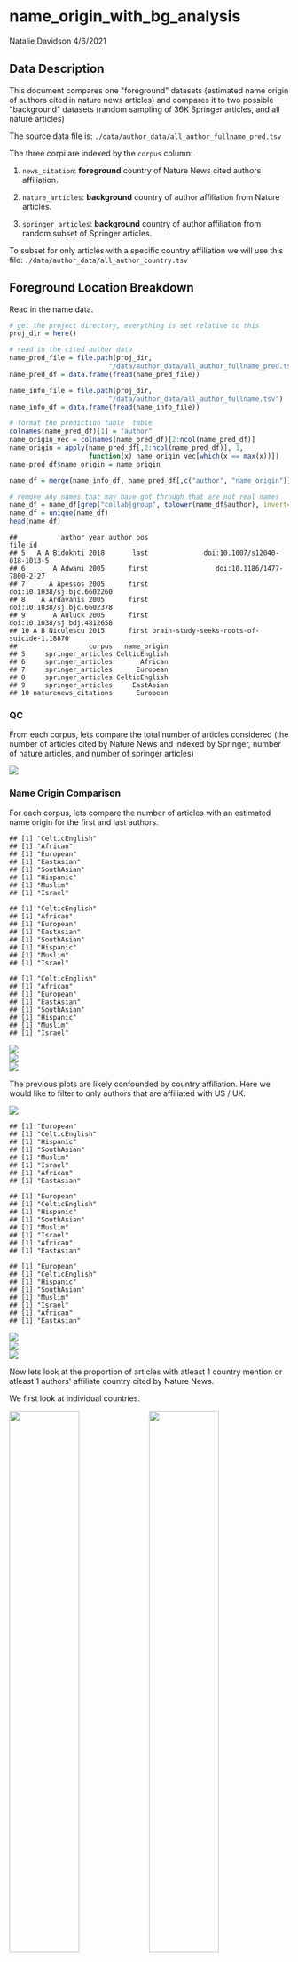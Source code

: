 name\_origin\_with\_bg\_analysis
================
Natalie Davidson
4/6/2021

## Data Description

This document compares one "foreground" datasets (estimated name origin of authors cited in nature news articles) and compares it to two possible "background" datasets (random sampling of 36K Springer articles, and all nature articles)

The source data file is: `./data/author_data/all_author_fullname_pred.tsv`

The three corpi are indexed by the `corpus` column:

1.  `news_citation`: **foreground** country of Nature News cited authors affiliation.

2.  `nature_articles`: **background** country of author affiliation from Nature articles.

3.  `springer_articles`: **background** country of author affiliation from random subset of Springer articles.

To subset for only articles with a specific country affiliation we will use this file: `./data/author_data/all_author_country.tsv`

## Foreground Location Breakdown

Read in the name data.

``` r
# get the project directory, everything is set relative to this
proj_dir = here()

# read in the cited author data
name_pred_file = file.path(proj_dir, 
                         "/data/author_data/all_author_fullname_pred.tsv")
name_pred_df = data.frame(fread(name_pred_file))

name_info_file = file.path(proj_dir, 
                         "/data/author_data/all_author_fullname.tsv")
name_info_df = data.frame(fread(name_info_file))

# format the prediction table  table
colnames(name_pred_df)[1] = "author"
name_origin_vec = colnames(name_pred_df)[2:ncol(name_pred_df)]
name_origin = apply(name_pred_df[,2:ncol(name_pred_df)], 1, 
                    function(x) name_origin_vec[which(x == max(x))])
name_pred_df$name_origin = name_origin

name_df = merge(name_info_df, name_pred_df[,c("author", "name_origin")])

# remove any names that may have got through that are not real names
name_df = name_df[grep("collab|group", tolower(name_df$author), invert=T), ]
name_df = unique(name_df)
head(name_df)
```

    ##           author year author_pos                                    file_id
    ## 5   A A Bidokhti 2018       last              doi:10.1007/s12040-018-1013-5
    ## 6       A Adwani 2005      first                 doi:10.1186/1477-7800-2-27
    ## 7      A Apessos 2005      first                 doi:10.1038/sj.bjc.6602260
    ## 8    A Ardavanis 2005      first                 doi:10.1038/sj.bjc.6602378
    ## 9       A Auluck 2005      first                 doi:10.1038/sj.bdj.4812658
    ## 10 A B Niculescu 2015      first brain-study-seeks-roots-of-suicide-1.18870
    ##                  corpus   name_origin
    ## 5     springer_articles CelticEnglish
    ## 6     springer_articles       African
    ## 7     springer_articles      European
    ## 8     springer_articles CelticEnglish
    ## 9     springer_articles     EastAsian
    ## 10 naturenews_citations      European

### QC

From each corpus, lets compare the total number of articles considered (the number of articles cited by Nature News and indexed by Springer, number of nature articles, and number of springer articles)

<img src="name_origin_with_bg_analysis_files/figure-markdown_github/qc_analysis-1.png" style="display: block; margin: auto;" />

### Name Origin Comparison

For each corpus, lets compare the number of articles with an estimated name origin for the first and last authors.

    ## [1] "CelticEnglish"
    ## [1] "African"
    ## [1] "European"
    ## [1] "EastAsian"
    ## [1] "SouthAsian"
    ## [1] "Hispanic"
    ## [1] "Muslim"
    ## [1] "Israel"

    ## [1] "CelticEnglish"
    ## [1] "African"
    ## [1] "European"
    ## [1] "EastAsian"
    ## [1] "SouthAsian"
    ## [1] "Hispanic"
    ## [1] "Muslim"
    ## [1] "Israel"

    ## [1] "CelticEnglish"
    ## [1] "African"
    ## [1] "European"
    ## [1] "EastAsian"
    ## [1] "SouthAsian"
    ## [1] "Hispanic"
    ## [1] "Muslim"
    ## [1] "Israel"

<img src="name_origin_with_bg_analysis_files/figure-markdown_github/compare_origins_each_corpus-1.png" style="display: block; margin: auto;" /><img src="name_origin_with_bg_analysis_files/figure-markdown_github/compare_origins_each_corpus-2.png" style="display: block; margin: auto;" /><img src="name_origin_with_bg_analysis_files/figure-markdown_github/compare_origins_each_corpus-3.png" style="display: block; margin: auto;" />

The previous plots are likely confounded by country affiliation. Here we would like to filter to only authors that are affiliated with US / UK.

<img src="name_origin_with_bg_analysis_files/figure-markdown_github/qc_subset_us_analysis-1.png" style="display: block; margin: auto;" />

    ## [1] "European"
    ## [1] "CelticEnglish"
    ## [1] "Hispanic"
    ## [1] "SouthAsian"
    ## [1] "Muslim"
    ## [1] "Israel"
    ## [1] "African"
    ## [1] "EastAsian"

    ## [1] "European"
    ## [1] "CelticEnglish"
    ## [1] "Hispanic"
    ## [1] "SouthAsian"
    ## [1] "Muslim"
    ## [1] "Israel"
    ## [1] "African"
    ## [1] "EastAsian"

    ## [1] "European"
    ## [1] "CelticEnglish"
    ## [1] "Hispanic"
    ## [1] "SouthAsian"
    ## [1] "Muslim"
    ## [1] "Israel"
    ## [1] "African"
    ## [1] "EastAsian"

<img src="name_origin_with_bg_analysis_files/figure-markdown_github/compare_origins_each_corpus_country_subset-1.png" style="display: block; margin: auto;" /><img src="name_origin_with_bg_analysis_files/figure-markdown_github/compare_origins_each_corpus_country_subset-2.png" style="display: block; margin: auto;" /><img src="name_origin_with_bg_analysis_files/figure-markdown_github/compare_origins_each_corpus_country_subset-3.png" style="display: block; margin: auto;" />

Now lets look at the proportion of articles with atleast 1 country mention or atleast 1 authors' affiliate country cited by Nature News.

We first look at individual countries.

<img src="name_origin_with_bg_analysis_files/figure-markdown_github/four_countries_mention_or_citation-1.png" width="50%" /><img src="name_origin_with_bg_analysis_files/figure-markdown_github/four_countries_mention_or_citation-2.png" width="50%" /><img src="name_origin_with_bg_analysis_files/figure-markdown_github/four_countries_mention_or_citation-3.png" width="50%" /><img src="name_origin_with_bg_analysis_files/figure-markdown_github/four_countries_mention_or_citation-4.png" width="50%" /><img src="name_origin_with_bg_analysis_files/figure-markdown_github/four_countries_mention_or_citation-5.png" width="50%" /><img src="name_origin_with_bg_analysis_files/figure-markdown_github/four_countries_mention_or_citation-6.png" width="50%" /><img src="name_origin_with_bg_analysis_files/figure-markdown_github/four_countries_mention_or_citation-7.png" width="50%" /><img src="name_origin_with_bg_analysis_files/figure-markdown_github/four_countries_mention_or_citation-8.png" width="50%" /><img src="name_origin_with_bg_analysis_files/figure-markdown_github/four_countries_mention_or_citation-9.png" width="50%" /><img src="name_origin_with_bg_analysis_files/figure-markdown_github/four_countries_mention_or_citation-10.png" width="50%" /><img src="name_origin_with_bg_analysis_files/figure-markdown_github/four_countries_mention_or_citation-11.png" width="50%" /><img src="name_origin_with_bg_analysis_files/figure-markdown_github/four_countries_mention_or_citation-12.png" width="50%" /><img src="name_origin_with_bg_analysis_files/figure-markdown_github/four_countries_mention_or_citation-13.png" width="50%" /><img src="name_origin_with_bg_analysis_files/figure-markdown_github/four_countries_mention_or_citation-14.png" width="50%" /><img src="name_origin_with_bg_analysis_files/figure-markdown_github/four_countries_mention_or_citation-15.png" width="50%" /><img src="name_origin_with_bg_analysis_files/figure-markdown_github/four_countries_mention_or_citation-16.png" width="50%" />
